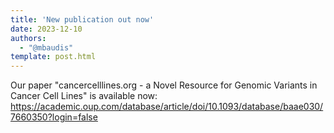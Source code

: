 ```yaml
---
title: 'New publication out now'
date: 2023-12-10
authors:
  - "@mbaudis"
template: post.html
---
```


Our paper "cancercelllines.org - a Novel Resource for Genomic Variants in Cancer Cell Lines" is available now:
https://academic.oup.com/database/article/doi/10.1093/database/baae030/7660350?login=false


<!--more-->
